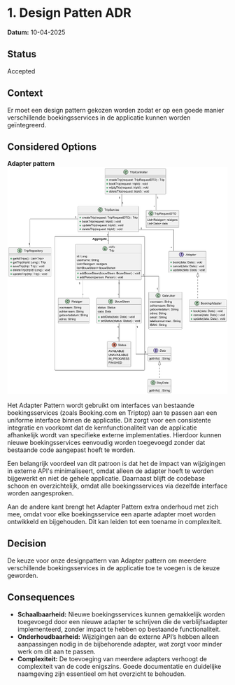 # 1. Design Patten ADR

**Datum:** 10-04-2025

## Status

Accepted

## Context

Er moet een design pattern gekozen worden zodat er op een goede manier verschillende boekingsservices in de applicatie kunnen worden geïntegreerd.

## Considered Options

**Adapter pattern**
![Class Diagram](ClassDiagram.png)

Het Adapter Pattern wordt gebruikt om interfaces van bestaande boekingsservices (zoals Booking.com en Triptop) aan te passen aan een uniforme interface binnen de applicatie. Dit zorgt voor een consistente integratie en voorkomt dat de kernfunctionaliteit van de applicatie afhankelijk wordt van specifieke externe implementaties. Hierdoor kunnen nieuwe boekingsservices eenvoudig worden toegevoegd zonder dat bestaande code aangepast hoeft te worden.

Een belangrijk voordeel van dit patroon is dat het de impact van wijzigingen in externe API's minimaliseert, omdat alleen de adapter hoeft te worden bijgewerkt en niet de gehele applicatie. Daarnaast blijft de codebase schoon en overzichtelijk, omdat alle boekingsservices via dezelfde interface worden aangesproken.

Aan de andere kant brengt het Adapter Pattern extra onderhoud met zich mee, omdat voor elke boekingsservice een aparte adapter moet worden ontwikkeld en bijgehouden. Dit kan leiden tot een toename in complexiteit.

## Decision

De keuze voor onze designpattern van Adapter pattern om meerdere verschillende boekingsservices in de applicatie toe te voegen is de keuze geworden.

## Consequences

- **Schaalbaarheid:** Nieuwe boekingsservices kunnen gemakkelijk worden toegevoegd door een nieuwe adapter te schrijven die de verblijfsadapter implementeerd, zonder impact te hebben op bestaande functionaliteit.
- **Onderhoudbaarheid:** Wijzigingen aan de externe API’s hebben alleen aanpassingen nodig in de bijbehorende adapter, wat zorgt voor minder werk om dit aan te passen.
- **Complexiteit:** De toevoeging van meerdere adapters verhoogt de complexiteit van de code enigszins. Goede documentatie en duidelijke naamgeving zijn essentieel om het overzicht te behouden.


